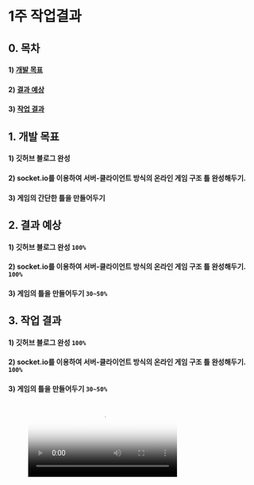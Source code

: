 # 1주 작업결과

## 0. 목차

#### 1) [개발 목표](#1)
#### 2) [결과 예상](#2)
#### 3) [작업 결과](#3)

## 1. 개발 목표<a name='1'></a>

#### 1) 깃허브 블로그 완성
#### 2) socket.io를 이용하여 서버-클라이언트 방식의 온라인 게임 구조 틀 완성해두기.
#### 3) 게임의 간단한 틀을 만들어두기

## 2. 결과 예상<a name='2'></a>

#### 1) 깃허브 블로그 완성 ```100%```
#### 2) socket.io를 이용하여 서버-클라이언트 방식의 온라인 게임 구조 틀 완성해두기. ```100%```
#### 3) 게임의 틀을 만들어두기 ```30~50%```

## 3. 작업 결과<a name='3'></a>

#### 1) 깃허브 블로그 완성 ```100%```
#### 2) socket.io를 이용하여 서버-클라이언트 방식의 온라인 게임 구조 틀 완성해두기. ```100%```
#### 3) 게임의 틀을 만들어두기 ```30~50%```

<figure class="video_container">
  <video controls="true" allowfullscreen="true" poster="black.png">
    <source src="Week1.mp4" type="video/mp4">
  </video>
</figure>
